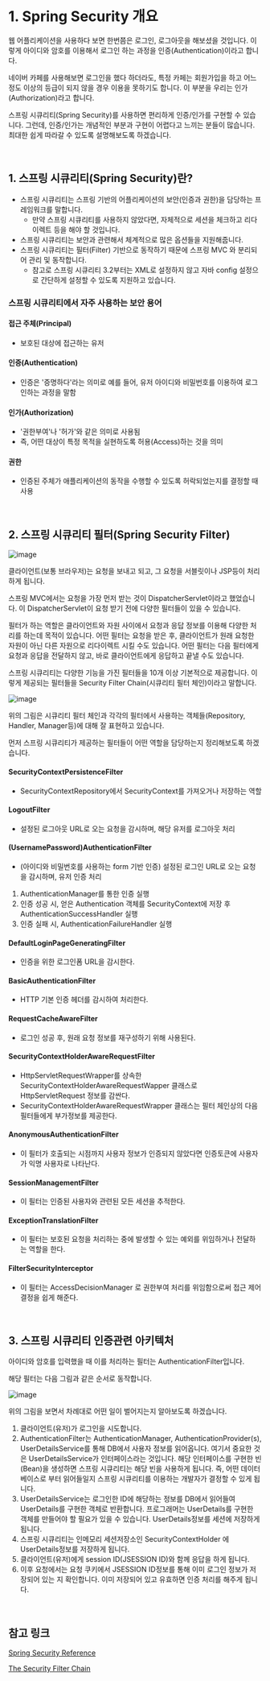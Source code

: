 # 1. Spring Security 개요
웹 어플리케이션을 사용하다 보면 한번쯤은 로그인, 로그아웃을 해보셨을 것입니다. 이렇게 아이디와 암호를 이용해서 로그인 하는 과정을 인증(Authentication)이라고 합니다.

네이버 카페를 사용해보면 로그인을 했다 하더라도, 특정 카페는 회원가입을 하고 어느정도 이상의 등급이 되지 않을 경우 이용을 못하기도 합니다. 이 부분을 우리는 인가(Authorization)라고 합니다.

스프링 시큐리티(Spring Security)를 사용하면 편리하게 인증/인가를 구현할 수 있습니다. 그런데, 인증/인가는 개념적인 부분과 구현이 어렵다고 느끼는 분들이 많습니다. 최대한 쉽게 따라갈 수 있도록 설명해보도록 하겠습니다.

<br>

## 1. 스프링 시큐리티(Spring Security)란?

- 스프링 시큐리티는 스프링 기반의 어플리케이션의 보안(인증과 권한)을 담당하는 프레임워크를 말합니다.
  - 만약 스프링 시큐리티를 사용하지 않았다면, 자체적으로 세션을 체크하고 리다이렉트 등을 해야 할 것입니다.
- 스프링 시큐리티는 보안과 관련해서 체계적으로 많은 옵션들을 지원해줍니다.
- 스프링 시큐리티는 필터(Filter) 기반으로 동작하기 때문에 스프링 MVC 와 분리되어 관리 및 동작합니다.
  - 참고로 스프링 시큐리티 3.2부터는 XML로 설정하지 않고 자바 config 설정으로 간단하게 설정할 수 있도록 지원하고 있습니다.

### 스프링 시큐리티에서 자주 사용하는 보안 용어
#### 접근 주체(Principal)
- 보호된 대상에 접근하는 유저
#### 인증(Authentication)
- 인증은 '증명하다'라는 의미로 예를 들어, 유저 아이디와 비밀번호를 이용하여 로그인하는 과정을 말함
#### 인가(Authorization)
- '권한부여'나 '허가'와 같은 의미로 사용됨
- 즉, 어떤 대상이 특정 목적을 실현하도록 허용(Access)하는 것을 의미
#### 권한
- 인증된 주체가 애플리케이션의 동작을 수행할 수 있도록 허락되었는지를 결정할 때 사용

<br>

## 2. 스프링 시큐리티 필터(Spring Security Filter)
![image](https://user-images.githubusercontent.com/57928612/119248406-e9312780-bbcb-11eb-8dc9-b619b73ed605.png)

클라이언트(보통 브라우저)는 요청을 보내고 되고, 그 요청을 서블릿이나 JSP등이 처리하게 됩니다.

스프링 MVC에서는 요청을 가장 먼저 받는 것이 DispatcherServlet이라고 했었습니다. 이 DispatcherServlet이 요청 받기 전에 다양한 필터들이 있을 수 있습니다.

필터가 하는 역할은 클라이언트와 자원 사이에서 요청과 응답 정보를 이용해 다양한 처리를 하는데 목적이 있습니다. 어떤 필터는 요청을 받은 후, 클라이언트가 원래 요청한 자원이 아닌 다른 자원으로 리다이렉트 시킬 수도 있습니다. 어떤 필터는 다음 필터에게 요청과 응답을 전달하지 않고, 바로 클라이언트에게 응답하고 끝낼 수도 있습니다.

스프링 시큐리티는 다양한 기능을 가진 필터들을 10개 이상 기본적으로 제공합니다. 이렇게 제공되는 필터들을 Security Filter Chain(시큐리티 필터 체인)이라고 말합니다.

![image](https://user-images.githubusercontent.com/57928612/119248434-0d8d0400-bbcc-11eb-8f30-d8f6ffabcb89.png)

위의 그림은 시큐리티 필터 체인과 각각의 필터에서 사용하는 객체들(Repository, Handler, Manager등)에 대해 잘 표현하고 있습니다.

먼저 스프링 시큐리티가 제공하는 필터들이 어떤 역할을 담당하는지 정리해보도록 하겠습니다.

#### SecurityContextPersistenceFilter
- SecurityContextRepository에서 SecurityContext를 가져오거나 저장하는 역할
#### LogoutFilter
- 설정된 로그아웃 URL로 오는 요청을 감시하며, 해당 유저를 로그아웃 처리
#### (UsernamePassword)AuthenticationFilter
- (아이디와 비밀번호를 사용하는 form 기반 인증) 설정된 로그인 URL로 오는 요청을 감시하며, 유저 인증 처리
1. AuthenticationManager를 통한 인증 실행
2. 인증 성공 시, 얻은 Authentication 객체를 SecurityContext에 저장 후 AuthenticationSuccessHandler 실행
3. 인증 실패 시, AuthenticationFailureHandler 실행
#### DefaultLoginPageGeneratingFilter
- 인증을 위한 로그인폼 URL을 감시한다.
#### BasicAuthenticationFilter
- HTTP 기본 인증 헤더를 감시하여 처리한다.
#### RequestCacheAwareFilter
- 로그인 성공 후, 원래 요청 정보를 재구성하기 위해 사용된다.
#### SecurityContextHolderAwareRequestFilter
- HttpServletRequestWrapper를 상속한 SecurityContextHolderAwareRequestWapper 클래스로 HttpServletRequest 정보를 감싼다.
- SecurityContextHolderAwareRequestWrapper 클래스는 필터 체인상의 다음 필터들에게 부가정보를 제공한다.
#### AnonymousAuthenticationFilter
- 이 필터가 호출되는 시점까지 사용자 정보가 인증되지 않았다면 인증토큰에 사용자가 익명 사용자로 나타난다.
#### SessionManagementFilter
- 이 필터는 인증된 사용자와 관련된 모든 세션을 추적한다.
#### ExceptionTranslationFilter
- 이 필터는 보호된 요청을 처리하는 중에 발생할 수 있는 예외를 위임하거나 전달하는 역할을 한다.
#### FilterSecurityInterceptor
- 이 필터는 AccessDecisionManager 로 권한부여 처리를 위임함으로써 접근 제어 결정을 쉽게 해준다.

<br>

## 3. 스프링 시큐리티 인증관련 아키텍처
아이디와 암호를 입력했을 때 이를 처리하는 필터는 AuthenticationFilter입니다.

해당 필터는 다음 그림과 같은 순서로 동작합니다.

![image](https://user-images.githubusercontent.com/57928612/119248528-afacec00-bbcc-11eb-9ba9-68388342590f.png)

위의 그림을 보면서 차례대로 어떤 일이 벌어지는지 알아보도록 하겠습니다.

1. 클라이언트(유저)가 로그인을 시도합니다.
2. AuthenticationFilter는 AuthenticationManager, AuthenticationProvider(s), UserDetailsService를 통해 DB에서 사용자 정보를 읽어옵니다. 여기서 중요한 것은 UserDetailsService가 인터페이스라는 것입니다. 해당 인터페이스를 구현한 빈(Bean)을 생성하면 스프링 시큐리티는 해당 빈을 사용하게 됩니다. 즉, 어떤 데이터베이스로 부터 읽어들일지 스프링 시큐리티를 이용하는 개발자가 결정할 수 있게 됩니다.
3. UserDetailsService는 로그인한 ID에 해당하는 정보를 DB에서 읽어들여 UserDetails를 구현한 객체로 반환합니다. 프로그래머는 UserDetails를 구현한 객체를 만들어야 할 필요가 있을 수 있습니다. UserDetails정보를 세션에 저장하게 됩니다.
4. 스프링 시큐리티는 인메모리 세션저장소인 SecurityContextHolder 에 UserDetails정보를 저장하게 됩니다.
5. 클라이언트(유저)에게 session ID(JSESSION ID)와 함께 응답을 하게 됩니다.
6. 이후 요청에서는 요청 쿠키에서 JSESSION ID정보를 통해 이미 로그인 정보가 저장되어 있는 지 확인합니다. 이미 저장되어 있고 유효하면 인증 처리를 해주게 됩니다.

<br>

## 참고 링크
[Spring Security Reference](https://docs.spring.io/spring-security/site/docs/5.2.2.RELEASE/reference/htmlsingle/)

[The Security Filter Chain](https://docs.spring.io/spring-security/site/docs/3.0.x/reference/security-filter-chain.html)
